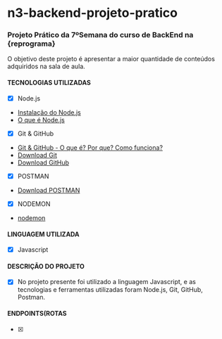 # n3-backend-projeto-pratico
### Projeto Prático da 7ºSemana do curso de BackEnd na {reprograma}

 O objetivo deste projeto é apresentar a maior quantidade de conteúdos adquiridos na sala de aula.

 #### TECNOLOGIAS UTILIZADAS
- [x] Node.js
- [Instalação do Node.js](https://nodejs.org/en/)
- [O que é Node.js](http://nodebr.com/o-que-e-node-js/)

- [x] Git & GitHub
- [Git & GitHub - O que é? Por que? Como funciona?](https://blog.rocketseat.com.br/iniciando-com-git-github/)
- [Download Git](https://git-scm.com/downloads)
- [Download GitHub](https://desktop.github.com/)

- [x] POSTMAN
- [Download POSTMAN](https://www.getpostman.com/)

-[x] NODEMON
- [nodemon](https://nodemon.io/)

#### LINGUAGEM UTILIZADA
- [x] Javascript

#### DESCRIÇÃO DO PROJETO
- [x] No projeto presente foi utilizado a linguagem Javascript, e as tecnologias e ferramentas utilizadas foram Node.js, Git, GitHub, Postman.

#### ENDPOINTS(ROTAS
- [x]